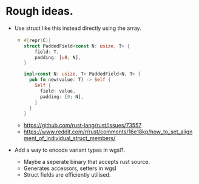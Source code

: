 # Rough ideas. 

* Use struct like this instead directly using the array.
  * ```rust
    #[repr(C)]
    struct PaddedField<const N: usize, T> {
        field: T,
        padding: [u8; N],
    }

    impl<const N: usize, T> PaddedField<N, T> {
      pub fn new(value: T) -> Self {
        Self {
          field: value,
          padding: [0; N],
        }
      }
    }
    ```

  - https://github.com/rust-lang/rust/issues/73557
  - https://www.reddit.com/r/rust/comments/16e18kp/how_to_set_alignment_of_individual_struct_members/

* Add a way to encode variant types in wgsl?. 
  * Maybe a seperate binary that accepts rust source. 
  * Generates accessors, setters in wgsl
  * Struct fields are efficiently utilised.